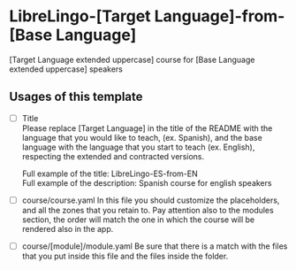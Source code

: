 # LibreLingo-[Target Language]-from-[Base Language]

[Target Language extended uppercase] course for [Base Language extended uppercase] speakers

## Usages of this template

- [ ] Title  
    Please replace [Target Language] in the title of the README with the language that you would like to teach, (ex. Spanish), and the base language with the language that you start to teach (ex. English), respecting the extended and contracted versions.  

    Full example of the title: LibreLingo-ES-from-EN  
    Full example of the description: Spanish course for english speakers

- [ ] course/course.yaml
    In this file you should customize the placeholders, and all the zones that you retain to. Pay attention also to the modules section, the order will match the one in which the course will be rendered also in the app.

- [ ] course/[module]/module.yaml
    Be sure that there is a match with the files that you put inside this file and the files inside the folder.
    

